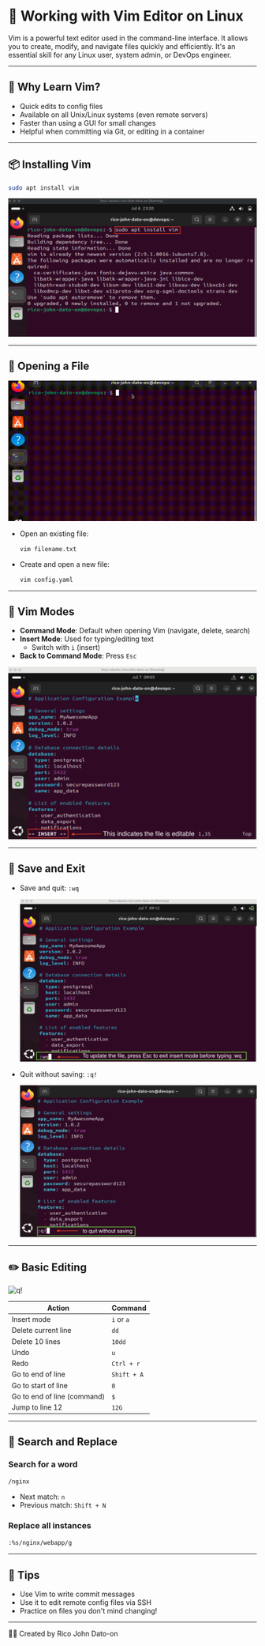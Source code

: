 # 📝 Working with Vim Editor on Linux

Vim is a powerful text editor used in the command-line interface. It allows you to create, modify, and navigate files quickly and efficiently. It's an essential skill for any Linux user, system admin, or DevOps engineer.

---

## 🧠 Why Learn Vim?

- Quick edits to config files
- Available on all Unix/Linux systems (even remote servers)
- Faster than using a GUI for small changes
- Helpful when committing via Git, or editing in a container

---

## 📦 Installing Vim

```bash
sudo apt install vim
```

![Install](Images/install.png)

---

## 🚪 Opening a File

![open](Images/open.gif)

- Open an existing file:
  ```bash
  vim filename.txt
  ```
- Create and open a new file:
  ```bash
  vim config.yaml
  ```

---

## 🧭 Vim Modes

- **Command Mode**: Default when opening Vim (navigate, delete, search)
- **Insert Mode**: Used for typing/editing text
  - Switch with `i` (insert)
- **Back to Command Mode**: Press `Esc`

![Edit](Images/edit.png)

---

## 💾 Save and Exit

- Save and quit: `:wq`

  ![wq](Images/wq.png)

- Quit without saving: `:q!`

  ![q!](Images/q!.png)

---

## ✏️ Basic Editing

![q!](Images/Tips.gif)

| Action                      | Command     |
| --------------------------- | ----------- |
| Insert mode                 | `i` or `a`  |
| Delete current line         | `dd`        |
| Delete 10 lines             | `10dd`      |
| Undo                        | `u`         |
| Redo                        | `Ctrl + r`  |
| Go to end of line           | `Shift + A` |
| Go to start of line         | `0`         |
| Go to end of line (command) | `$`         |
| Jump to line 12             | `12G`       |

---

## 🔎 Search and Replace

### Search for a word

```bash
/nginx
```

- Next match: `n`
- Previous match: `Shift + N`

### Replace all instances

```bash
:%s/nginx/webapp/g
```

---

## 🧠 Tips

- Use Vim to write commit messages
- Use it to edit remote config files via SSH
- Practice on files you don't mind changing!

---

🧑‍💻 Created by Rico John Dato-on
